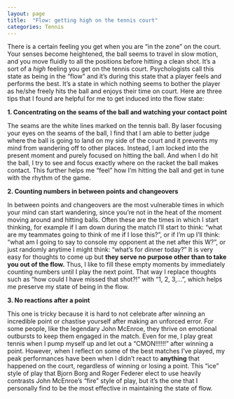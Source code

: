 ```yaml
---
layout: page
title:  "Flow: getting high on the tennis court"
categories: Tennis
---
```


There is a certain feeling you get when you are “in the zone” on the court. Your senses become heightened, the ball seems to travel in slow motion, and you move fluidly to all the positions before hitting a clean shot. It’s a sort of a <i>high</i> feeling you get on the tennis court. Psychologists call this state as being in the “flow” and it’s during this state that a player feels and performs the best. It’s a state in which nothing seems to bother the player as he/she freely hits the ball and enjoys their time on court. Here are three tips that I found are helpful for me to get induced into the flow state:

<b> 1. Concentrating on the seams of the ball and watching your contact point </b>

The seams are the white lines marked on the tennis ball. By laser focusing your eyes on the seams of the ball, I find that I am able to better judge where the ball is going to land on my side of the court and it prevents my mind from wandering off to other places. Instead, I am locked into the present moment and purely focused on hitting the ball. And when I do hit the ball, I try to see and focus exactly where on the racket the ball makes contact. This further helps me “feel” how I’m hitting the ball and get in tune with the rhythm of the game. 

<b> 2. Counting numbers in between points and changeovers </b>

In between points and changeovers are the most vulnerable times in which your mind can start wandering, since you’re not in the heat of the moment moving around and hitting balls. Often these are the times in which I start thinking, for example if I am down during the match I’ll start to think: “what are my teammates going to think of me if I lose this?”, or if I’m up I’ll think: “what am I going to say to console my opponent at the net after this W?”, or just randomly anytime I might think: “what’s for dinner today?” It is very easy for thoughts to come up but <b>they serve no purpose other than to take you out of the flow.</b> Thus, I like to fill these empty moments by immediately counting numbers until I play the next point. That way I replace thoughts such as “how could I have missed that shot?!” with “1, 2, 3,…”, which helps me preserve my state of being in the flow. 

<b> 3.	No reactions after a point </b>

This one is tricky because it is hard to not celebrate after winning an incredible point or chastise yourself after making an unforced error. For some people, like the legendary John McEnroe, they thrive on emotional outbursts to keep them engaged in the match. Even for me, I play great tennis when I pump myself up and let out a “CMON!!!!!!” after winning a point. However, when I reflect on some of the best matches I’ve played, my peak performances have been when I didn’t react to <b>anything</b> that happened on the court, regardless of winning or losing a point. This “ice” style of play that Bjorn Borg and Roger Federer elect to use heavily contrasts John McEnroe’s “fire” style of play, but it’s the one that I personally find to be the most effective in maintaining the state of flow. 
